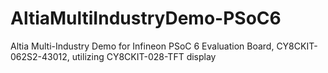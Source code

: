 # AltiaMultiIndustryDemo-PSoC6
Altia Multi-Industry Demo for Infineon PSoC 6 Evaluation Board, CY8CKIT-062S2-43012, utilizing CY8CKIT-028-TFT display
